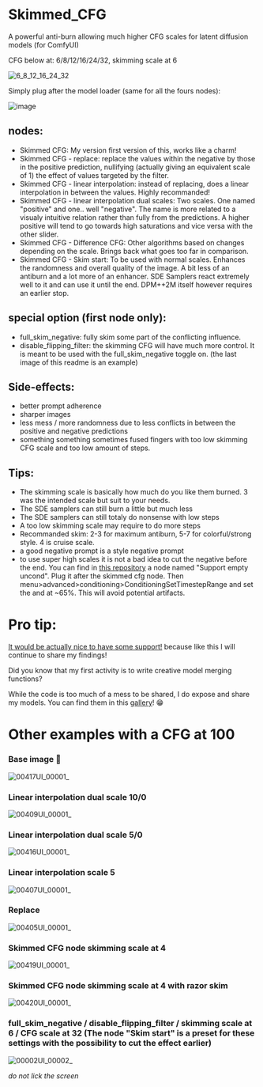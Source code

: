 

# Skimmed_CFG
A powerful anti-burn allowing much higher CFG scales for latent diffusion models (for ComfyUI)

CFG below at: 6/8/12/16/24/32, skimming scale at 6

![6_8_12_16_24_32](https://github.com/user-attachments/assets/6eb4beb6-0579-4f3e-a85e-e23b6472ebae)


Simply plug after the model loader (same for all the fours nodes):

![image](https://github.com/user-attachments/assets/b188947c-6226-42ff-b868-e6a44bbfe590)

## nodes: 
- Skimmed CFG: My version first version of this, works like a charm!
- Skimmed CFG - replace: replace the values within the negative by those in the positive prediction, nullifying (actually giving an equivalent scale of 1) the effect of values targeted by the filter.
- Skimmed CFG - linear interpolation: instead of replacing, does a linear interpolation in between the values. Highly recommanded!
- Skimmed CFG - linear interpolation dual scales: Two scales. One named "positive" and one.. well "negative". The name is more related to a visualy intuitive relation rather than fully from the predictions. A higher positive will tend to go towards high saturations and vice versa with the other slider.
- Skimmed CFG - Difference CFG: Other algorithms based on changes depending on the scale. Brings back what goes too far in comparison.
- Skimmed CFG - Skim start: To be used with normal scales. Enhances the randomness and overall quality of the image. A bit less of an antiburn and a lot more of an enhancer. SDE Samplers react extremely well to it and can use it until the end. DPM++2M itself however requires an earlier stop.

## special option (first node only):
- full_skim_negative: fully skim some part of the conflicting influence.
- disable_flipping_filter: the skimming CFG will have much more control. It is meant to be used with the full_skim_negative toggle on. (the last image of this readme is an example)

## Side-effects:

- better prompt adherence
- sharper images
- less mess / more randomness due to less conflicts in between the positive and negative predictions
- something something sometimes fused fingers with too low skimming CFG scale and too low amount of steps.


## Tips:

- The skimming scale is basically how much do you like them burned. 3 was the intended scale but suit to your needs.
- The SDE samplers can still burn a little but much less
- The SDE samplers can still totaly do nonsense with low steps
- A too low skimming scale may require to do more steps
- Recommanded skim: 2-3 for maximum antiburn, 5-7 for colorful/strong style. 4 is cruise scale.
- a good negative prompt is a style negative prompt
- to use super high scales it is not a bad idea to cut the negative before the end. You can find in [this repository](https://github.com/Extraltodeus/pre_cfg_comfy_nodes_for_ComfyUI/tree/main) a node named "Support empty uncond". Plug it after the skimmed cfg node. Then menu>advanced>conditioning>ConditioningSetTimestepRange and set the and at ~65%. This will avoid potential artifacts.



# Pro tip:

[It would be actually nice to have some support!](https://www.patreon.com/extraltodeus) because like this I will continue to share my findings!

Did you know that my first activity is to write creative model merging functions?

While the code is too much of a mess to be shared, I do expose and share my models. You can find them in this [gallery](https://github.com/Extraltodeus/shared_models_galleries)! 😁



# Other examples with a CFG at 100

### Base image 🤭

![00417UI_00001_](https://github.com/user-attachments/assets/0b4a5ae2-4815-456f-a3ff-4280d311842b)

### Linear interpolation dual scale 10/0

![00409UI_00001_](https://github.com/user-attachments/assets/9bcf9121-4341-4948-94e7-2aebca50a4d3)

### Linear interpolation dual scale 5/0

![00416UI_00001_](https://github.com/user-attachments/assets/f51365fa-9553-43a1-a060-e2b545b1dc74)

### Linear interpolation scale 5

![00407UI_00001_](https://github.com/user-attachments/assets/ead094fd-a74c-4722-a393-63a9bf738b10)

### Replace

![00405UI_00001_](https://github.com/user-attachments/assets/8c14a7a7-6b04-4d4b-9264-4651b3134186)

### Skimmed CFG node skimming scale at 4

![00419UI_00001_](https://github.com/user-attachments/assets/0f84ce0a-5547-4594-aff4-9b67eeb3bdf2)

### Skimmed CFG node skimming scale at 4 with razor skim

![00420UI_00001_](https://github.com/user-attachments/assets/861b7c42-8f48-4123-904e-bd1ada973595)

### full_skim_negative / disable_flipping_filter / skimming scale at 6 / CFG scale at 32 (The node "Skim start" is a preset for these settings with the possibility to cut the effect earlier)

![00002UI_00002_](https://github.com/user-attachments/assets/85f7ec8c-d7ed-4f7c-91ee-8e704ca9833a)

_do not lick the screen_
